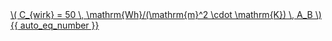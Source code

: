 <a href="/eco2_guide_center/1.%20ECO2%20Logic%20Guide/Hee1_Equation_List.html" class="equation-link" target="_blank" rel="noopener noreferrer">
  \( C_{wirk} = 50 \, \mathrm{Wh}/(\mathrm{m}^2 \cdot \mathrm{K}) \, A_B \) {{ auto_eq_number }}
</a>
